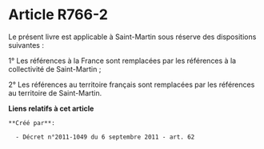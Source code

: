 # Article R766-2

Le présent livre est applicable à Saint-Martin sous réserve des dispositions suivantes :

1° Les références à la France sont remplacées par les références à la collectivité de Saint-Martin ;

2° Les références au territoire français sont remplacées par les références au territoire de Saint-Martin.

**Liens relatifs à cet article**

	**Créé par**:

	  - Décret n°2011-1049 du 6 septembre 2011 - art. 62
